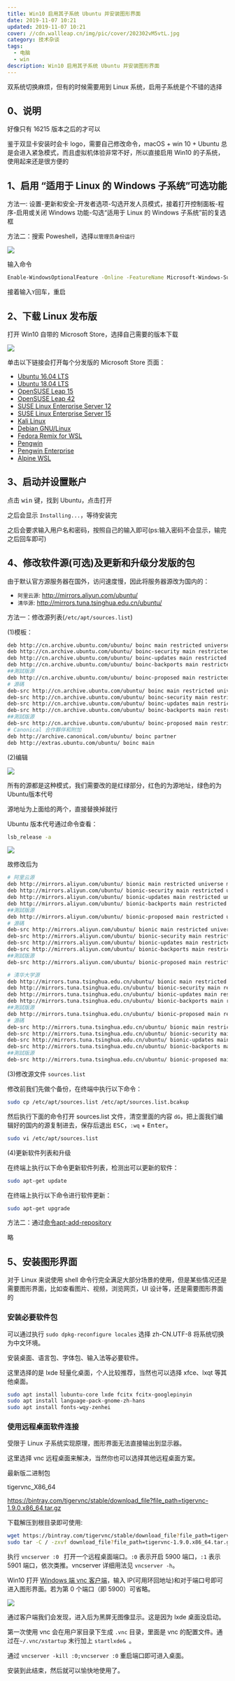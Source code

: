 ```yaml
---
title: Win10 启用其子系统 Ubuntu 并安装图形界面
date: 2019-11-07 10:21
updated: 2019-11-07 10:21
cover: //cdn.wallleap.cn/img/pic/cover/202302vM5vtL.jpg
category: 技术杂谈
tags:
  - 电脑
  - win
description: Win10 启用其子系统 Ubuntu 并安装图形界面
---
```


双系统切换麻烦，但有的时候需要用到 Linux 系统，启用子系统是个不错的选择

## 0、说明

好像只有 16215 版本之后的才可以

鉴于双显卡安装时会卡 logo，需要自己修改命令，macOS + win 10 + Ubuntu 总是会进入紧急模式，而且虚拟机体验非常不好，所以直接启用 Win10 的子系统，使用起来还是很方便的

## 1、启用 “适用于 Linux 的 Windows 子系统”可选功能

方法一: 设置-更新和安全-开发者选项-勾选开发人员模式，接着打开控制面板-程序-启用或关闭 Windows 功能-勾选“适用于 Linux 的 Windows 子系统”前的复选框

方法二：搜索 Poweshell，选择`以管理员身份运行`

![](https://cdn.wallleap.cn/img/pic/wlu/1572956839709.png)

输入命令

```sh
Enable-WindowsOptionalFeature -Online -FeatureName Microsoft-Windows-Subsystem-Linux
```

接着输入`Y`回车，重启

## 2、下载 Linux 发布版

打开 Win10 自带的 Microsoft Store，选择自己需要的版本下载

![](https://cdn.wallleap.cn/img/pic/wlu/1572957066606.png)

单击以下链接会打开每个分发版的 Microsoft Store 页面：

- [Ubuntu 16.04 LTS](https://www.microsoft.com/store/apps/9pjn388hp8c9)
- [Ubuntu 18.04 LTS](https://www.microsoft.com/store/apps/9N9TNGVNDL3Q)
- [OpenSUSE Leap 15](https://www.microsoft.com/store/apps/9n1tb6fpvj8c)
- [OpenSUSE Leap 42](https://www.microsoft.com/store/apps/9njvjts82tjx)
- [SUSE Linux Enterprise Server 12](https://www.microsoft.com/store/apps/9p32mwbh6cns)
- [SUSE Linux Enterprise Server 15](https://www.microsoft.com/store/apps/9pmw35d7fnlx)
- [Kali Linux](https://www.microsoft.com/store/apps/9PKR34TNCV07)
- [Debian GNU/Linux](https://www.microsoft.com/store/apps/9MSVKQC78PK6)
- [Fedora Remix for WSL](https://www.microsoft.com/store/apps/9n6gdm4k2hnc)
- [Pengwin](https://www.microsoft.com/store/apps/9NV1GV1PXZ6P)
- [Pengwin Enterprise](https://www.microsoft.com/store/apps/9N8LP0X93VCP)
- [Alpine WSL](https://www.microsoft.com/store/apps/9p804crf0395)

## 3、启动并设置账户

点击 <kbd>win</kbd> 键，找到 Ubuntu，点击打开

之后会显示 `Installing...`，等待安装完

之后会要求输入用户名和密码，按照自己的输入即可(ps:输入密码不会显示，输完之后回车即可)

## 4、修改软件源(可选)及更新和升级分发版的包

由于默认官方源服务器在国外，访问速度慢，因此将服务器源改为国内的：

- `阿里云源`: http://mirrors.aliyun.com/ubuntu/
- `清华源`: http://mirrors.tuna.tsinghua.edu.cn/ubuntu/ 

方法一：修改源列表(`/etc/apt/sources.list`)

(1)模板：

```sh
deb http://cn.archive.ubuntu.com/ubuntu/ boinc main restricted universe multiverse
deb http://cn.archive.ubuntu.com/ubuntu/ boinc-security main restricted universe multiverse
deb http://cn.archive.ubuntu.com/ubuntu/ boinc-updates main restricted universe multiverse
deb http://cn.archive.ubuntu.com/ubuntu/ boinc-backports main restricted universe multiverse
##測試版源
deb http://cn.archive.ubuntu.com/ubuntu/ boinc-proposed main restricted universe multiverse
# 源碼
deb-src http://cn.archive.ubuntu.com/ubuntu/ boinc main restricted universe multiverse
deb-src http://cn.archive.ubuntu.com/ubuntu/ boinc-security main restricted universe multiverse
deb-src http://cn.archive.ubuntu.com/ubuntu/ boinc-updates main restricted universe multiverse
deb-src http://cn.archive.ubuntu.com/ubuntu/ boinc-backports main restricted universe multiverse
##測試版源
deb-src http://cn.archive.ubuntu.com/ubuntu/ boinc-proposed main restricted universe multiverse
# Canonical 合作夥伴和附加
deb http://archive.canonical.com/ubuntu/ boinc partner
deb http://extras.ubuntu.com/ubuntu/ boinc main
```

(2)编辑

![](https://cdn.wallleap.cn/img/pic/wlu/1572958785969.png)

所有的源都是这种模式，我们需要改的是红绿部分，红色的为源地址，绿色的为Ubuntu版本代号

源地址为上面给的两个，直接替换掉就行

Ubuntu 版本代号通过命令查看：

```sh
lsb_release -a
```

![](https://cdn.wallleap.cn/img/pic/wlu/1572958997879.png)

故修改后为

```sh
# 阿里云源
deb http://mirrors.aliyun.com/ubuntu/ bionic main restricted universe multiverse
deb http://mirrors.aliyun.com/ubuntu/ bionic-security main restricted universe multiverse
deb http://mirrors.aliyun.com/ubuntu/ bionic-updates main restricted universe multiverse
deb http://mirrors.aliyun.com/ubuntu/ bionic-backports main restricted universe multiverse
##測試版源
deb http://mirrors.aliyun.com/ubuntu/ bionic-proposed main restricted universe multiverse
# 源碼
deb-src http://mirrors.aliyun.com/ubuntu/ bionic main restricted universe multiverse
deb-src http://mirrors.aliyun.com/ubuntu/ bionic-security main restricted universe multiverse
deb-src http://mirrors.aliyun.com/ubuntu/ bionic-updates main restricted universe multiverse
deb-src http://mirrors.aliyun.com/ubuntu/ bionic-backports main restricted universe multiverse
##測試版源
deb-src http://mirrors.aliyun.com/ubuntu/ bionic-proposed main restricted universe multiverse

# 清华大学源
deb http://mirrors.tuna.tsinghua.edu.cn/ubuntu/ bionic main restricted universe multiverse
deb http://mirrors.tuna.tsinghua.edu.cn/ubuntu/ bionic-security main restricted universe multiverse
deb http://mirrors.tuna.tsinghua.edu.cn/ubuntu/ bionic-updates main restricted universe multiverse
deb http://mirrors.tuna.tsinghua.edu.cn/ubuntu/ bionic-backports main restricted universe multiverse
##測試版源
deb http://mirrors.tuna.tsinghua.edu.cn/ubuntu/ bionic-proposed main restricted universe multiverse
# 源碼
deb-src http://mirrors.tuna.tsinghua.edu.cn/ubuntu/ bionic main restricted universe multiverse
deb-src http://mirrors.tuna.tsinghua.edu.cn/ubuntu/ bionic-security main restricted universe multiverse
deb-src http://mirrors.tuna.tsinghua.edu.cn/ubuntu/ bionic-updates main restricted universe multiverse
deb-src http://mirrors.tuna.tsinghua.edu.cn/ubuntu/ bionic-backports main restricted universe multiverse
##測試版源
deb-src http://mirrors.tuna.tsinghua.edu.cn/ubuntu/ bionic-proposed main restricted universe multiverse
```

(3)修改源文件 ` sources.list `

修改前我们先做个备份，在终端中执行以下命令：

```sh
sudo cp /etc/apt/sources.list /etc/apt/sources.list.bcakup
```

然后执行下面的命令打开 sources.list 文件，清空里面的内容 `dG`，把上面我们编辑好的国内的源复制进去，保存后退出 <kbd>ESC</kbd>，`:wq` + <kbd>Enter</kbd>。

```sh
sudo vi /etc/apt/sources.list
```

(4)更新软件列表和升级

在终端上执行以下命令更新软件列表，检测出可以更新的软件：

```sh
sudo apt-get update
```

在终端上执行以下命令进行软件更新：

```sh
sudo apt-get upgrade
```

方法二：通过[命令apt-add-repository](https://blog.csdn.net/l740450789/article/details/50856596 )

略

## 5、安装图形界面

对于 Linux 来说使用 shell 命令行完全满足大部分场景的使用，但是某些情况还是需要图形界面，比如查看图片、视频，浏览网页，UI 设计等，还是需要图形界面的

### 安装必要软件包

可以通过执行 `sudo dpkg-reconfigure locales` 选择 zh-CN.UTF-8 将系统切换为中文环境。

安装桌面、语言包、字体包、输入法等必要软件。

这里选择的是 lxde 轻量化桌面，个人比较推荐，当然也可以选择 xfce、lxqt 等其他桌面。

```sh
sudo apt install lubuntu-core lxde fcitx fcitx-googlepinyin
sudo apt install language-pack-gnome-zh-hans
sudo apt install fonts-wqy-zenhei
```

### 使用远程桌面软件连接

受限于 Linux 子系统实现原理，图形界面无法直接输出到显示器。

这里选择 vnc 远程桌面来解决，当然你也可以选择其他远程桌面方案。

最新版二进制包

tigervnc_X86_64

https://bintray.com/tigervnc/stable/download_file?file_path=tigervnc-1.9.0.x86_64.tar.gz

下载解压到根目录即可使用:

```sh
wget https://bintray.com/tigervnc/stable/download_file?file_path=tigervnc-1.9.0.x86_64.tar.gz
sudo tar -C / -zxvf download_file?file_path=tigervnc-1.9.0.x86_64.tar.gz
```

执行 `vncserver :0 ` 打开一个远程桌面端口。`:0` 表示开启 5900 端口，`:1` 表示 5901 端口，依次类推。vncserver 详细用法见 `vncserver -h`。

Win10 打开 [Windows 端 vnc 客户端](https://bintray.com/tigervnc/stable/download_file?file_path=vncviewer64-1.9.0.exe)，输入 IP(可用环回地址)和对于端口号即可进入图形界面。若为第 0 个端口（即 5900）可省略。

![](https://cdn.wallleap.cn/img/pic/wlu/1572961279619.png)

通过客户端我们会发现，进入后为黑屏无图像显示。这是因为 lxde 桌面没启动。

第一次使用 vnc 会在用户家目录下生成 `.vnc` 目录，里面是 vnc 的配置文件。通过在`~/.vnc/xstartup` 末行加上 `startlxde& `。

通过 `vncserver -kill :0;vncserver :0` 重启端口即可进入桌面。

 安装到此结束，然后就可以愉快地使用了。
